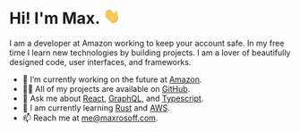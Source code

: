 <h1>Hi! I'm Max. <img src="https://raw.githubusercontent.com/ABSphreak/ABSphreak/master/gifs/Hi.gif" width="30px" /></h1>
<p>I am a developer at Amazon working to keep your account safe. In my free time I learn new technologies by building projects. I am a lover of beautifully designed code, user interfaces, and frameworks.</p>

- 🔭 I’m currently working on the future at [Amazon](https://www.amazon.jobs/en/job_categories/software-development).
- 👨‍💻 All of my projects are available on [GitHub](https://github.com/mrrosoff).
- 💬 Ask me about [React](https://reactjs.org/), [GraphQL](https://graphql.org/), and [Typescript](https://www.typescriptlang.org/).
- 🧠 I am currently learning [Rust](https://www.rust-lang.org/) and [AWS](https://aws.amazon.com/).
- 📫 Reach me at [me@maxrosoff.com](mailto:me@maxrosoff.com).
